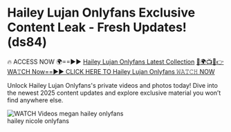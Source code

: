 # Hailey Lujan Onlyfans Exclusive Content Leak - Fresh Updates! (ds84)

🔥 ACCESS NOW 🌍==►► <a href="https://tinyurl.com/3fjeunct" rel="nofollow">Hailey Lujan Onlyfans Latest Collection</a></h3>
[🔴🌍📺📱👉WA𝚃CH Now==►► CLICK HERE TO Hailey Lujan Onlyfans 𝚆𝙰𝚃𝙲𝙷 NOW](https://tinyurl.com/3fjeunct)

Unlock Hailey Lujan Onlyfans's private videos and photos today! Dive into the newest 2025 content updates and explore exclusive material you won’t find anywhere else.


<a href="https://tinyurl.com/3fjeunct" rel="nofollow" data-target="animated-image.originalLink"><img src="https://camo.githubusercontent.com/8a4f000d20f83aca3bf7ec5f350d767afa0574a8a352519fd8cfa583a6f93a33/68747470733a2f2f692e696d6775722e636f6d2f644a486b345a712e676966" alt="WATCH Videos" data-canonical-src="https://i.imgur.com/dJHk4Zq.gif" style="max-width: 100%; display: inline-block;" data-target="animated-image.originalImage"></a>
megan hailey onlyfans<br>
hailey nicole onlyfans